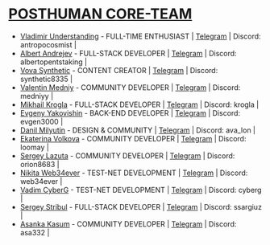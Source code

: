 # [POSTHUMAN CORE-TEAM](https://posthuman.digital/#rec643937348)

- [Vladimir Understanding](https://github.com/Antropocosmist) - FULL-TIME ENTHUSIAST | [Telegram](https://t.me/antropocosmist) | Discord: antropocosmist |
- [Albert Andrejev](https://github.com/albertandrejev) - FULL-STACK DEVELOPER        | [Telegram](https://t.me/Albert_OpenTech) | Discord: albertopentstaking |
- [Vova Synthetic](https://github.com/SyntheticV) - CONTENT CREATOR                  | [Telegram](https://t.me/synth_etic) | Discord: synthetic8335 |
- [Valentin Medniy](https://github.com/Medniyy) - COMMUNITY DEVELOPER                | [Telegram](https://t.me/privetandreynugdejeti) | Discord: medniyy |
- [Mikhail Krogla](https://github.com/krogla) - FULL-STACK DEVELOPER                 | [Telegram](https://t.me/krogla) | Discord: krogla |
- [Evgeny Yakovishin](https://github.com/evgen3000) - BACK-END DEVELOPER             | [Telegram](https://t.me/lhavebeen) | Discord: evgen3000 |
- [Danil Milyutin](https://github.com/avallonn) - DESIGN & COMMUNITY                 | [Telegram](https://t.me/ava_lonnn) | Discord: ava_lon |
- [Ekaterina Volkova](https://github.com/loomay) - COMMUNITY DEVELOPER               | [Telegram](https://t.me/loomayy) | Discord: loomay |
- [Sergey Lazuta](https://github.com/orion-s-s) - COMMUNITY DEVELOPER                | [Telegram](https://t.me/s_orion) | Discord: orion8683 |
- [Nikita Web34ever](https://github.com/web3validator) - TEST-NET DEVELOPMENT        | [Telegram](https://t.me/web34ever) | Discord: web34ever |
- [Vadim CyberG](https://github.com/Vgk88) - TEST-NET DEVELOPMENT                    | [Telegram](https://t.me/cryptoq11) | Discord: cyberg |
- [Sergey Stribul](https://github.com/stribulsergey) - FULL-STACK DEVELOPER          | [Telegram](https://t.me/ssargiuz) | Discord: ssargiuz |
- [Asanka Kasum](https://twitter.com/AsankaKasum) - COMMUNITY DEVELOPER              | [Telegram](https://t.me/Asa332) | Discord: asa332 |

